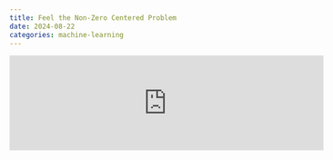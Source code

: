 ```yaml
---
title: Feel the Non-Zero Centered Problem
date: 2024-08-22
categories: machine-learning
---
```


<iframe width="552" height="167" frameborder="0" src="https://itch.io/embed/2919792"><a href="https://gityeop517.itch.io/feel-the-non-zero-centered-problem">feel the non-zero centered problem by gityeop517</a></iframe>
